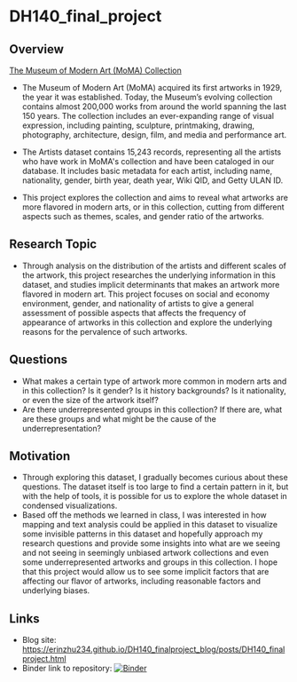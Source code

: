 # DH140_final_project

## Overview
[The Museum of Modern Art (MoMA) Collection](https://github.com/MuseumofModernArt/collection)

* The Museum of Modern Art (MoMA) acquired its first artworks in 1929, the year it was established. Today, the Museum’s evolving collection contains almost 200,000 works from around the world spanning the last 150 years. The collection includes an ever-expanding range of visual expression, including painting, sculpture, printmaking, drawing, photography, architecture, design, film, and media and performance art.

* The Artists dataset contains 15,243 records, representing all the artists who have work in MoMA's collection and have been cataloged in our database. It includes basic metadata for each artist, including name, nationality, gender, birth year, death year, Wiki QID, and Getty ULAN ID.

* This project explores the collection and aims to reveal what artworks are more flavored in modern arts, or in this collection, cutting from different aspects such as themes, scales, and gender ratio of the artworks. 

## Research Topic

* Through analysis on the distribution of the artists and different scales of the artwork, this project researches the underlying information in this dataset, and studies implicit determinants that makes an artwork more flavored in modern art. This project focuses on social and economy environment, gender, and nationality of artists to give a general assessment of possible aspects that affects the frequency of appearance of artworks in this collection and explore the underlying reasons for the pervalence of such artworks. 

## Questions

* What makes a certain type of artwork more common in modern arts and in this collection? Is it gender? Is it history backgrounds? Is it nationality, or even the size of the artwork itself? 
* Are there underrepresented groups in this collection? If there are, what are these groups and what might be the cause of the underrepresentation? 

## Motivation

* Through exploring this dataset, I gradually becomes curious about these questions. The dataset itself is too large to find a certain pattern in it, but with the help of tools, it is possible for us to explore the whole dataset in condensed visualizations. 
* Based off the methods we learned in class, I was interested in how mapping and text analysis could be applied in this dataset to visualize some invisible patterns in this dataset and hopefully approach my research questions and provide some insights into what are we seeing and not seeing in seemingly unbiased artwork collections and even some underrepresented artworks and groups in this collection. I hope that this project would allow us to see some implicit factors that are affecting our flavor of artworks, including reasonable factors and underlying biases. 

## Links
* Blog site: https://erinzhu234.github.io/DH140_finalproject_blog/posts/DH140_finalproject.html
* Binder link to repository: 
[![Binder](https://mybinder.org/badge_logo.svg)](https://mybinder.org/v2/gh/erinzhu234/DH140_final_project/HEAD)